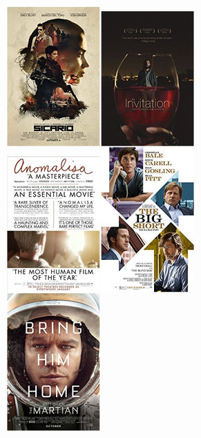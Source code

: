  [![Sicario](../images/Sicario_2015.jpg)](http://www.imdb.com/title/tt3397884)
 [![The Invitation](../images/The_Invitation_2015.jpg)](http://www.imdb.com/title/tt2400463) [![Anomalisa](../images/Anomalisa_2015.jpg)](http://www.imdb.com/title/tt2401878) [![The Big Short](../images/The_Big_Short_2015.jpg)](http://www.imdb.com/title/tt1596363) [![The Martian](../images/The_Martian_2015.jpg)](http://www.imdb.com/title/tt3659388)